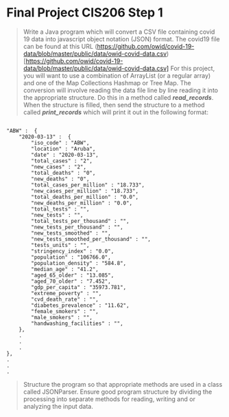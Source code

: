 # Final Project CIS206 Step 1

> Write a Java program which will convert a CSV file containing covid 19 data into javascript object notation (JSON)
> format.
> The covid19 file can be found at this URL (https://github.com/owid/covid-19-data/blob/master/public/data/owid-covid-data.csv)[https://github.com/owid/covid-19-data/blob/master/public/data/owid-covid-data.csv]
> For this project, you will want to use a combination of ArrayList (or a regular array) and one of the Map Collections
> Hashmap or Tree Map.  The conversion will involve reading the data file line by line reading it into the appropriate
> structure.  Do this in a method called ***read_records***. When the structure is filled, then send the structure to a method called ***print_records*** which will print it out in the following format:
<pre><code>
"ABW" :  { 
    "2020-03-13" :  {
        "iso_code" : "ABW",
        "location" : "Aruba",
        "date" : "2020-03-13",
        "total_cases" : "2",
        "new_cases" : "2",
        "total_deaths" : "0",
        "new_deaths" : "0",
        "total_cases_per_million" : "18.733",
        "new_cases_per_million" : "18.733",
        "total_deaths_per_million" : "0.0",
        "new_deaths_per_million" : "0.0",
        "total_tests" : "",
        "new_tests" : "",
        "total_tests_per_thousand" : "",
        "new_tests_per_thousand" : "",
        "new_tests_smoothed" : "",
        "new_tests_smoothed_per_thousand" : "",
        "tests_units" : "",
        "stringency_index" : "0.0",
        "population" : "106766.0",
        "population_density" : "584.8",
        "median_age" : "41.2",
        "aged_65_older" : "13.085",
        "aged_70_older" : "7.452",
        "gdp_per_capita" : "35973.781",
        "extreme_poverty" : "",
        "cvd_death_rate" : "",
        "diabetes_prevalence" : "11.62",
        "female_smokers" : "",
        "male_smokers" : "",
        "handwashing_facilities" : "",
    },
    .
    .
    .
},
.
.
.
</code></pre>

> Structure the program so that appropriate methods are used in a class called JSONParser.  Ensure good program structure by dividing the processing into separate methods for reading, writing and or analyzing the input data.  
